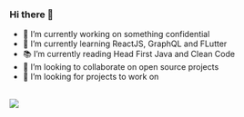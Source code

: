 ### Hi there 👋

- 🔭 I’m currently working on something confidential 
- 🌱 I’m currently learning ReactJS, GraphQL and FLutter
- 📚 I’m currently reading Head First Java and Clean Code
- 👯 I’m looking to collaborate on open source projects
- 🤔 I’m looking for projects to work on

<br>
<img src='https://github-readme-stats.vercel.app/api?username=oreoluwa-bs&count_private=true&show_icons=true&theme=dark&hide=contribs,issues'>
<br>

<!--
**oreoluwa-bs/oreoluwa-bs** is a ✨ _special_ ✨ repository because its `README.md` (this file) appears on your GitHub profile.

Here are some ideas to get you started:

- 🔭 I’m currently working on ...
- 🌱 I’m currently learning ...
- 👯 I’m looking to collaborate on ...
- 🤔 I’m looking for help with ...
- 💬 Ask me about ...
- 📫 How to reach me: ...
- 😄 Pronouns: ...
- ⚡ Fun fact: ...
-->
